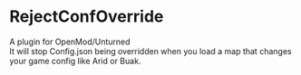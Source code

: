 # RejectConfOverride
A plugin for OpenMod/Unturned<br/>
It will stop Config.json being overridden when you load a map that changes your game config like Arid or Buak.